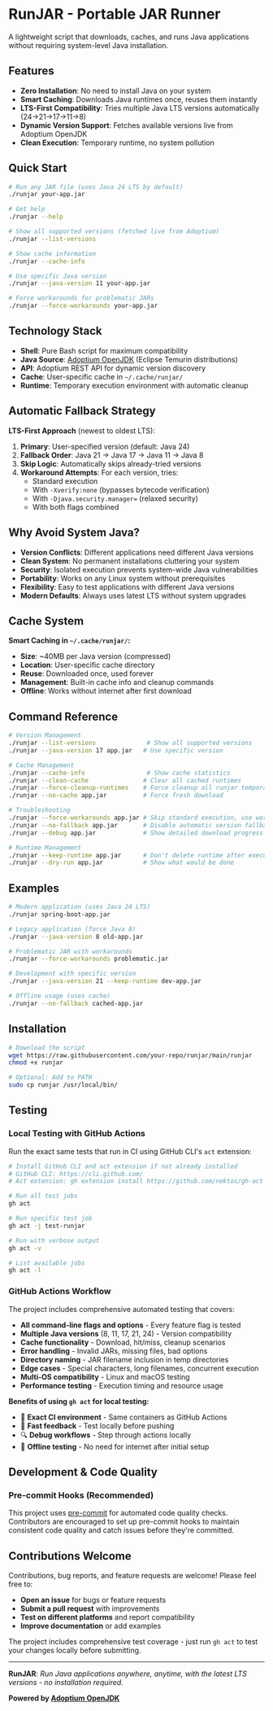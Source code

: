 # RunJAR - Portable JAR Runner

A lightweight script that downloads, caches, and runs Java applications without requiring system-level Java installation.

## Features

- **Zero Installation**: No need to install Java on your system
- **Smart Caching**: Downloads Java runtimes once, reuses them instantly
- **LTS-First Compatibility**: Tries multiple Java LTS versions automatically (24→21→17→11→8)
- **Dynamic Version Support**: Fetches available versions live from Adoptium OpenJDK
- **Clean Execution**: Temporary runtime, no system pollution

## Quick Start

```bash
# Run any JAR file (uses Java 24 LTS by default)
./runjar your-app.jar

# Get help
./runjar --help

# Show all supported versions (fetched live from Adoptium)
./runjar --list-versions

# Show cache information
./runjar --cache-info

# Use specific Java version
./runjar --java-version 11 your-app.jar

# Force workarounds for problematic JARs
./runjar --force-workarounds your-app.jar
```

## Technology Stack

- **Shell**: Pure Bash script for maximum compatibility
- **Java Source**: [Adoptium OpenJDK](https://adoptium.net/) (Eclipse Temurin distributions)
- **API**: Adoptium REST API for dynamic version discovery
- **Cache**: User-specific cache in `~/.cache/runjar/`
- **Runtime**: Temporary execution environment with automatic cleanup

## Automatic Fallback Strategy

**LTS-First Approach** (newest to oldest LTS):

1. **Primary**: User-specified version (default: Java 24)
2. **Fallback Order**: Java 21 → Java 17 → Java 11 → Java 8
3. **Skip Logic**: Automatically skips already-tried versions
4. **Workaround Attempts**: For each version, tries:
   - Standard execution
   - With `-Xverify:none` (bypasses bytecode verification)
   - With `-Djava.security.manager=` (relaxed security)
   - With both flags combined

## Why Avoid System Java?

- **Version Conflicts**: Different applications need different Java versions
- **Clean System**: No permanent installations cluttering your system
- **Security**: Isolated execution prevents system-wide Java vulnerabilities
- **Portability**: Works on any Linux system without prerequisites
- **Flexibility**: Easy to test applications with different Java versions
- **Modern Defaults**: Always uses latest LTS without system upgrades

## Cache System

**Smart Caching in `~/.cache/runjar/`:**

- **Size**: ~40MB per Java version (compressed)
- **Location**: User-specific cache directory
- **Reuse**: Downloaded once, used forever
- **Management**: Built-in cache info and cleanup commands
- **Offline**: Works without internet after first download

## Command Reference

```bash
# Version Management
./runjar --list-versions              # Show all supported versions
./runjar --java-version 17 app.jar   # Use specific version

# Cache Management
./runjar --cache-info                 # Show cache statistics
./runjar --clean-cache               # Clear all cached runtimes
./runjar --force-cleanup-runtimes    # Force cleanup all runjar temporary directories
./runjar --no-cache app.jar          # Force fresh download

# Troubleshooting
./runjar --force-workarounds app.jar # Skip standard execution, use workarounds
./runjar --no-fallback app.jar       # Disable automatic version fallback
./runjar --debug app.jar             # Show detailed download progress

# Runtime Management
./runjar --keep-runtime app.jar      # Don't delete runtime after execution
./runjar --dry-run app.jar           # Show what would be done
```

## Examples

```bash
# Modern application (uses Java 24 LTS)
./runjar spring-boot-app.jar

# Legacy application (force Java 8)
./runjar --java-version 8 old-app.jar

# Problematic JAR with workarounds
./runjar --force-workarounds problematic.jar

# Development with specific version
./runjar --java-version 21 --keep-runtime dev-app.jar

# Offline usage (uses cache)
./runjar --no-fallback cached-app.jar
```

## Installation

```bash
# Download the script
wget https://raw.githubusercontent.com/your-repo/runjar/main/runjar
chmod +x runjar

# Optional: Add to PATH
sudo cp runjar /usr/local/bin/
```

## Testing

### Local Testing with GitHub Actions

Run the exact same tests that run in CI using GitHub CLI's `act` extension:

```bash
# Install GitHub CLI and act extension if not already installed
# GitHub CLI: https://cli.github.com/
# Act extension: gh extension install https://github.com/nektos/gh-act

# Run all test jobs
gh act

# Run specific test job
gh act -j test-runjar

# Run with verbose output
gh act -v

# List available jobs
gh act -l
```

### GitHub Actions Workflow

The project includes comprehensive automated testing that covers:

- **All command-line flags and options** - Every feature flag is tested
- **Multiple Java versions** (8, 11, 17, 21, 24) - Version compatibility
- **Cache functionality** - Download, hit/miss, cleanup scenarios
- **Error handling** - Invalid JARs, missing files, bad options
- **Directory naming** - JAR filename inclusion in temp directories
- **Edge cases** - Special characters, long filenames, concurrent execution
- **Multi-OS compatibility** - Linux and macOS testing
- **Performance testing** - Execution timing and resource usage

**Benefits of using `gh act` for local testing:**

- 🎯 **Exact CI environment** - Same containers as GitHub Actions
- 🚀 **Fast feedback** - Test locally before pushing
- 🔍 **Debug workflows** - Step through actions locally
- 💾 **Offline testing** - No need for internet after initial setup

## Development & Code Quality

### Pre-commit Hooks (Recommended)

This project uses [pre-commit](https://pre-commit.com/) for automated code quality checks. Contributors are
encouraged to set up pre-commit hooks to maintain consistent code quality and catch issues before they're committed.

## Contributions Welcome

Contributions, bug reports, and feature requests are welcome! Please feel free to:

- **Open an issue** for bugs or feature requests
- **Submit a pull request** with improvements
- **Test on different platforms** and report compatibility
- **Improve documentation** or add examples

The project includes comprehensive test coverage - just run `gh act` to test your changes locally before submitting.

---

**RunJAR**: *Run Java applications anywhere, anytime, with the latest LTS versions - no installation required.*

**Powered by [Adoptium OpenJDK](https://adoptium.net/)**
